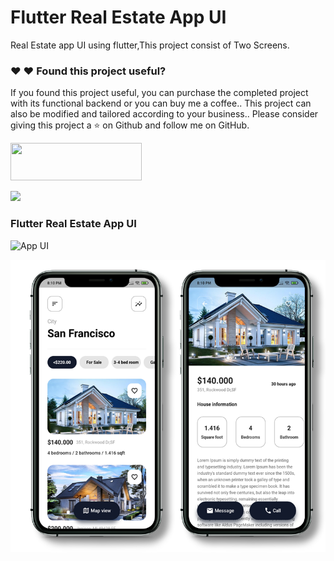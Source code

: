 # Flutter Real Estate App UI

Real Estate app UI using flutter,This project consist of Two Screens.

### :heart: :heart: Found this project useful?

If you found this project useful, you can purchase the completed project with its functional backend or you can buy me a coffee..
This project can also be modified and tailored according to your business..
Please consider giving this project a :star: on Github and follow me on GitHub.

<a href="https://wa.link/ngkfff"><img src="https://plymouthfitness.com/wp-content/uploads/2019/12/Purchase-Now-Button-300x125.jpg" height="60" width="210"></a>

<a href="https://www.buymeacoffee.com/winfidigitalhub"><img src="https://cdn.buymeacoffee.com/buttons/v2/default-yellow.png" height="60"></a>

### Flutter Real Estate App UI

![App UI](/realestate.gif)

![App UI](/realestateallscr.png)
